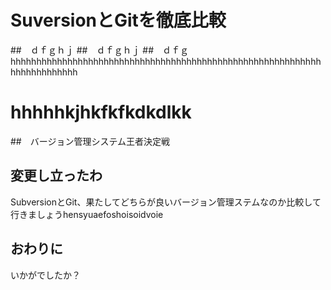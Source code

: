 # SuversionとGitを徹底比較
##　ｄｆｇｈｊ
##　ｄｆｇｈｊ
##　ｄｆｇhhhhhhhhhhhhhhhhhhhhhhhhhhhhhhhhhhhhhhhhhhhhhhhhhhhhhhhhhhhhhhhhhhhhhhhhh

# hhhhhkjhkfkfkdkdlkk

##　バージョン管理システム王者決定戦
## 変更し立ったわ

SubversionとGit、果たしてどちらが良いバージョン管理ステムなのか比較して行きましょうhensyuaefoshoisoidvoie

## おわりに

いかがでしたか？
